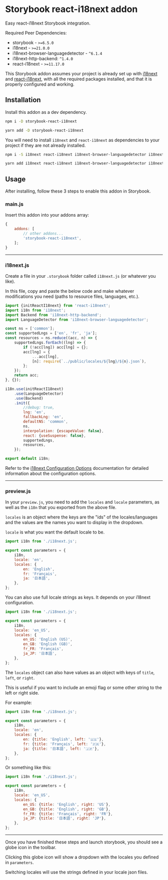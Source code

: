 # Storybook react-i18next addon

Easy react-i18next Storybook integration.

Required Peer Dependencies:

-   storybook - `>=6.5.0`
-   i18next - `>=21.0.0`
-   i18next-browser-languagedetector - `^6.1.4`
-   i18next-http-backend: `^1.4.0`
-   react-i18next - `>=11.17.0`

This Storybook addon assumes your project is already set up with [i18next](https://www.i18next.com/overview/getting-started) and [react-i18next](https://react.i18next.com/getting-started), with all the required packages installed, and that it is properly configured and working.

## Installation

Install this addon as a dev dependency.

```bash
npm i -D storybook-react-i18next
```

```bash
yarn add -D storybook-react-i18next
```

You will need to install `i18next` and `react-i18next` as dependencies to your project if they are not already installed.

```bash
npm i -S i18next react-i18next i18next-browser-languagedetector i18next-http-backend
```

```bash
yarn add i18next react-i18next i18next-browser-languagedetector i18next-http-backend
```

## Usage

After installing, follow these 3 steps to enable this addon in Storybook.

### main.js

Insert this addon into your addons array:

```javascript
{
    addons: [
        // other addons...
        'storybook-react-i18next',
    ];
}
```

---

### i18next.js

Create a file in your `.storybook` folder called `i18next.js` (or whatever you like).

In this file, copy and paste the below code and make whatever modifications you need (paths to resource files, languages, etc.).

```javascript
import {initReactI18next} from 'react-i18next';
import i18n from 'i18next';
import Backend from 'i18next-http-backend';
import LanguageDetector from 'i18next-browser-languagedetector';

const ns = ['common'];
const supportedLngs = ['en', 'fr', 'ja'];
const resources = ns.reduce((acc, n) => {
    supportedLngs.forEach((lng) => {
        if (!acc[lng]) acc[lng] = {};
        acc[lng] = {
            ...acc[lng],
            [n]: require(`../public/locales/${lng}/${n}.json`),
        };
    });
    return acc;
}, {});

i18n.use(initReactI18next)
    .use(LanguageDetector)
    .use(Backend)
    .init({
        //debug: true,
        lng: 'en',
        fallbackLng: 'en',
        defaultNS: 'common',
        ns,
        interpolation: {escapeValue: false},
        react: {useSuspense: false},
        supportedLngs,
        resources,
    });

export default i18n;
```

Refer to the [i18next Configuration Options](https://www.i18next.com/overview/configuration-options) documentation for detailed information about the configuration options.

---

### preview.js

In your `preview.js`, you need to add the `locales` and `locale` parameters, as well as the `i18n` that you exported from the above file.

`locales` is an object where the keys are the "ids" of the locales/languages and the values are the names you want to display in the dropdown.

`locale` is what you want the default locale to be.

```javascript
import i18n from './i18next.js';

export const parameters = {
    i18n,
    locale: 'en',
    locales: {
        en: 'English',
        fr: 'Français',
        ja: '日本語',
    },
};
```

You can also use full locale strings as keys. It depends on your i18next configuration.

```javascript
import i18n from './i18next.js';

export const parameters = {
    i18n,
    locale: 'en_US',
    locales: {
        en_US: 'English (US)',
        en_GB: 'English (GB)',
        fr_FR: 'Français',
        ja_JP: '日本語',
    },
};
```

The `locales` object can also have values as an object with keys of `title`, `left`, or `right`.

This is useful if you want to include an emoji flag or some other string to the left or right side.

For example:

```javascript
import i18n from './i18next.js';

export const parameters = {
    i18n,
    locale: 'en',
    locales: {
        en: {title: 'English', left: '🇺🇸'},
        fr: {title: 'Français', left: '🇫🇷'},
        ja: {title: '日本語', left: '🇯🇵'},
    },
};
```

Or something like this:

```javascript
import i18n from './i18next.js';

export const parameters = {
    i18n,
    locale: 'en_US',
    locales: {
        en_US: {title: 'English', right: 'US'},
        en_GB: {title: 'English', right: 'GB'},
        fr_FR: {title: 'Français', right: 'FR'},
        ja_JP: {title: '日本語', right: 'JP'},
    },
};
```

---

Once you have finished these steps and launch storybook, you should see a globe icon in the toolbar.

Clicking this globe icon will show a dropdown with the locales you defined in `parameters`.

Switching locales will use the strings defined in your locale json files.
